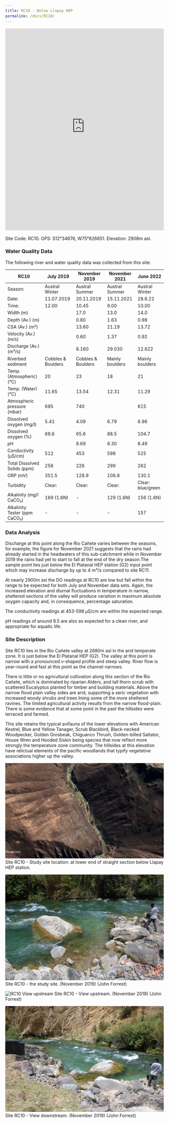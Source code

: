 ```yaml
---
title: RC10 - Below Llapay HEP
permalink: /docs/RC10/
---
```


<iframe width="100%" height="640" allowfullscreen style="border-style:none;" src="https://cavep-undc-hosting.netlify.com/sites/RC10/app-files/"></iframe>


Site Code: RC10.  GPS: S12°34676, W75°826651. Elevation:
2908m asl.


### Water Quality Data

The following river and water quality data was collected from this site:

|     RC10                             |     July 2019             |     November 2019         |     November 2021      |     June 2022            |
|--------------------------------------|---------------------------|---------------------------|------------------------|--------------------------|
|     Season:                          |     Austral Winter        |     Austral Summer        |     Austral Summer     |     Austral Winter       |
|     Date:                            |     11.07.2019            |     20.11.2019            |     15.11.2021         |     28.6.22              |
|     Time:                            |     12.00                 |     10.45                 |     9.00               |     10.00                |
|     Width (m)                        |                           |     17.0                  |     13.0               |     14.0                 |
|     Depth (Av.) (m)                  |                           |     0.80                  |     1.63               |     0.98                 |
|     CSA (Av.) (m²)                   |                           |     13.60                 |     21.19              |     13.72                |
|     Velocity (Av.) (m/s)             |                           |     0.60                  |     1.37               |     0.92                 |
|     Discharge (Av.) (m³/s)           |                           |     8.160                 |     29.030             |     12.622               |
|     Riverbed sediment                |     Cobbles & Boulders    |     Cobbles & Boulders    |     Mainly boulders    |     Mainly boulders      |
|     Temp. (Atmospheric) (°C)         |     20                    |     23                    |     18                 |     21                   |
|     Temp. (Water) (°C)               |     11.65                 |     13.54                 |     12.31              |     11.29                |
|     Atmospheric pressure (mbar)      |     695                   |     740                   |                        |     615                  |
|     Dissolved oxygen (mg/l)          |     5.41                  |     4.09                  |     6.79               |     6.96                 |
|     Dissolved oxygen (%)             |     69.6                  |     65.6                  |     88.5               |     104.7                |
|     pH                               |                           |     8.69                  |     8.30               |     8.49                 |
|     Conductivity (µS/cm)             |     512                   |     453                   |     598                |     525                  |
|     Total Dissolved Solids (ppm)     |     256                   |     226                   |     299                |     262                  |
|     ORP (mV)                         |     351.5                 |     128.9                 |     108.8              |     130.1                |
|     Turbidity                        |     Clear:                |     Clear:                |     Clear:             |     Clear: blue/green    |
|     Alkalinity (mg/l CaCO₃)          |     169 (1.6N)            |     -                     |     129 (1.6N)         |     156 (1.6N)           |
|     Alkalinity Tester (ppm CaCO₃)    |     -                     |     -                     |     -                  |     157                  |


### Data Analysis
Discharge at this point along the Rio Cañete varies between the seasons, for example, the figure for November 2021 suggests that the rains had already started in the headwaters of this sub-catchment while in November 2019 the rains had yet to start to fall at the end of the dry season.The sample point lies just below  the El Platanal HEP station (G2) input point which may increase discharge by up to 4 m³/s compared to site RC11.

At nearly 2900m asl the DO readings at RC10 are low but fall within the range to be expected for both July and November data sets. Again, the increased elevation and diurnal fluctuations in temperature in narrow, sheltered sections of the valley will produce variation in maximum absolute oxygen capacity and, in consequence, percentage saturation. 

The conductivity readings at 453-598 µS/cm are within the expected range.    

pH readings of around 8.5 are also as expected for a clean river, and appropriate for aquatic life.


### Site Description
Site RC10 lies in the Rio Cañete valley at 2880m asl in the arid temperate zone. It is just below the El Platanal HEP (G2). The valley at this point is narrow with a pronounced v-shaped profile and steep valley. River flow is year-round and fast at this point as the channel narrows.

There is little or no agricultural cultivation along this section of the Rio Cañete, which is dominated by riparian Alders, and tall thorn scrub with scattered Eucalyptus planted for timber and building materials. Above the narrow flood plain valley sides are arid, supporting a xeric vegetation with increased woody shrubs and trees lining some of the more sheltered ravines. The limited agricultural activity results from the narrow flood-plain. There is some evidence that at some point in the past the hillsides were terraced and farmed.

This site retains the typical avifauna of the lower elevations with American Kestrel, Blue and Yellow Tanager, Scrub Blackbird, Black-necked Woodpecker, Golden Grosbeak, Chiguanco Thrush, Golden-billed Saltator, House Wren and Hooded Siskin being species that now reflect more strongly the temperature zone community. The hillsides at this elevation have relictual elements of the pacific woodlands that typify vegetative associations higher up the valley.  


![RC10 View upstream](/assets/SiteDescriptions/RC10/RC10BelowLlapayHEP.jpg)
Site RC10 - Study site location: at lower end of straight section below Llapay HEP station. 


![Site RC10 - the study site. (John Forrest)](/assets/SiteDescriptions/RC10/RC10Site.jpg)
Site RC10 - the study site.  (November 2019) (John Forrest)


![RC10 View upstream](/assets/SiteDescriptions/RC10/RC10Viewupstream.jpg)
Site RC10 - View upstream.  (November 2019) (John Forrest)


![RC10 View downstream](/assets/SiteDescriptions/RC10/RC10Viewdownstream.jpg)
Site RC10 - View downstream.  (November 2019) (John Forrest)
